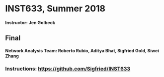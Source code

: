 # INST633, Summer 2018
#### Instructor: Jen Golbeck

## Final
#### Network Analysis Team: Roberto Rubio, Aditya Bhat, Sigfried Gold, Siwei Zhang

### Instructions: https://github.com/Sigfried/INST633

